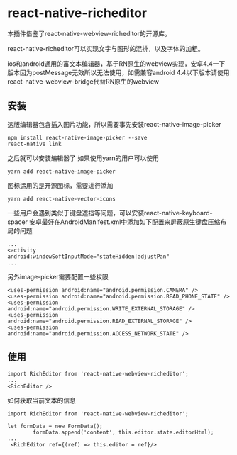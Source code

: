 # react-native-richeditor

本插件借鉴了react-native-webview-richeditor的开源库。

react-native-richeditor可以实现文字与图形的混排，以及字体的加粗。

ios和android通用的富文本编辑器，基于RN原生的webview实现，安卓4.4一下版本因为postMessage无效所以无法使用，如需兼容android 4.4以下版本请使用react-native-webview-bridge代替RN原生的webview

## 安装

这版编辑器包含插入图片功能，所以需要事先安装react-native-image-picker

```
npm install react-native-image-picker --save
react-native link
```
之后就可以安装编辑器了
如果使用yarn的用户可以使用

```
yarn add react-native-image-picker
```

图标运用的是开源图标，需要进行添加

```
yarn add react-native-vector-icons
```

一些用户会遇到类似于键盘遮挡等问题，可以安装react-native-keyboard-spacer
安卓最好在AndroidManifest.xml中添加如下配置来屏蔽原生键盘压缩布局的问题

```
...
<activity
android:windowSoftInputMode="stateHidden|adjustPan"
...
```

另外image-picker需要配置一些权限
```
<uses-permission android:name="android.permission.CAMERA" />
<uses-permission android:name="android.permission.READ_PHONE_STATE" />
<uses-permission android:name="android.permission.WRITE_EXTERNAL_STORAGE" />
<uses-permission android:name="android.permission.READ_EXTERNAL_STORAGE" />
<uses-permission android:name="android.permission.ACCESS_NETWORK_STATE" />
```

## 使用

```
import RichEditor from 'react-native-webview-richeditor';
...
<RichEditor />
```

如何获取当前文本的信息
```
import RichEditor from 'react-native-webview-richeditor';

let formData = new FormData();
        formData.append('content', this.editor.state.editorHtml);
...
 <RichEditor ref={(ref) => this.editor = ref}/>
```
 







